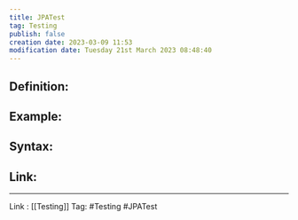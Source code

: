 ```yaml
---
title: JPATest
tag: Testing
publish: false
creation date: 2023-03-09 11:53
modification date: Tuesday 21st March 2023 08:48:40
---
```


## Definition:
## Example:
## Syntax:
## Link:
---
Link : [[Testing]]
Tag: #Testing #JPATest